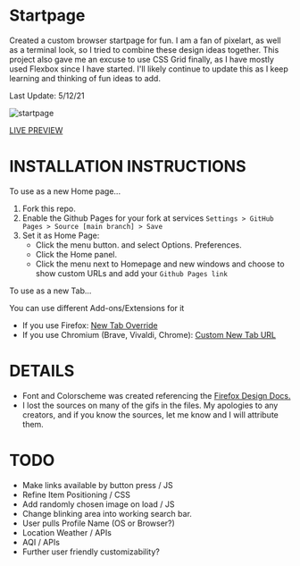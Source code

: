 # Startpage

Created a custom browser startpage for fun. I am a fan of pixelart, as well as a terminal look, so I tried to combine these design ideas together. This project also gave me an excuse to use CSS Grid finally, as I have mostly used Flexbox since I have started. I'll likely continue to update this as I keep learning and thinking of fun ideas to add.

Last Update: 5/12/21

![startpage](images/startpage-preview.gif)

[LIVE PREVIEW](https://cimris.github.io/m-startpage/)

# INSTALLATION INSTRUCTIONS

To use as a new Home page...

1. Fork this repo.
2. Enable the Github Pages for your fork at services `Settings > GitHub Pages > Source [main branch] > Save`
3. Set it as Home Page:
   - Click the menu button. and select Options. Preferences.
   - Click the Home panel.
   - Click the menu next to Homepage and new windows and choose to show custom URLs and add your `Github Pages link`

To use as a new Tab...

You can use different Add-ons/Extensions for it

- If you use Firefox: [New Tab Override](https://addons.mozilla.org/en-US/firefox/addon/new-tab-override/h)
- If you use Chromium (Brave, Vivaldi, Chrome): [Custom New Tab URL](https://chrome.google.com/webstore/detail/custom-new-tab-url/mmjbdbjnoablegbkcklggeknkfcjkjia)

# DETAILS

- Font and Colorscheme was created referencing the [Firefox Design Docs.](https://design.firefox.com/photon/visuals/color.html#red)
- I lost the sources on many of the gifs in the files. My apologies to any creators, and if you know the sources, let me know and I will attribute them.

# TODO

- Make links available by button press / JS
- Refine Item Positioning / CSS
- Add randomly chosen image on load / JS
- Change blinking area into working search bar.
- User pulls Profile Name (OS or Browser?)
- Location Weather / APIs
- AQI / APIs
- Further user friendly customizability?
